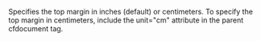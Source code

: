 Specifies the top margin in inches (default) or
            centimeters. To specify the top margin in centimeters,
            include the unit="cm" attribute in the parent cfdocument
            tag.